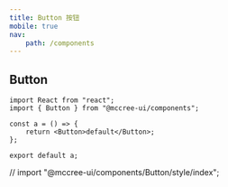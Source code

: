 ```yaml
---
title: Button 按钮
mobile: true
nav:
    path: /components
---
```


## Button

```tsx
import React from "react";
import { Button } from "@mccree-ui/components";

const a = () => {
    return <Button>default</Button>;
};

export default a;
```


// import "@mccree-ui/components/Button/style/index";
